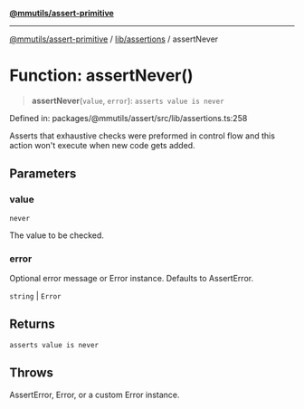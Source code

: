 [**@mmutils/assert-primitive**](../../../README.md)

***

[@mmutils/assert-primitive](../../../modules.md) / [lib/assertions](../README.md) / assertNever

# Function: assertNever()

> **assertNever**(`value`, `error`): `asserts value is never`

Defined in: packages/@mmutils/assert/src/lib/assertions.ts:258

Asserts that exhaustive checks were preformed in control flow and this action
won't execute when new code gets added.

## Parameters

### value

`never`

The value to be checked.

### error

Optional error message or Error instance. Defaults to
AssertError.

`string` | `Error`

## Returns

`asserts value is never`

## Throws

AssertError, Error, or a custom Error instance.
